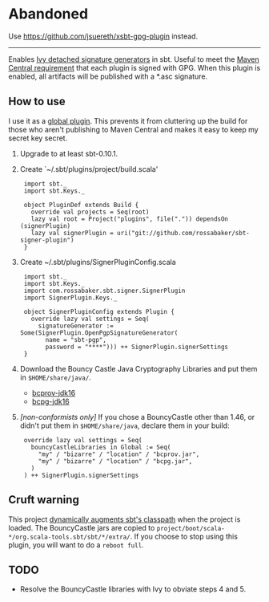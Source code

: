 <h1>Abandoned</h1>

Use https://github.com/jsuereth/xsbt-gpg-plugin instead.

<hr />

Enables [Ivy detached signature generators](http://ant.apache.org/ivy/history/latest-milestone/settings/signers.html) in sbt.  Useful to meet the [Maven Central requirement](https://docs.sonatype.org/display/Repository/Central+Sync+Requirement) that each plugin is signed with GPG.  When this plugin is enabled, all
artifacts will be published with a \*.asc signature.

## How to use

I use it as a [global plugin](https://github.com/harrah/xsbt/wiki/Plugins).
This prevents it from cluttering up the build for those who aren't publishing
to Maven Central and makes it easy to keep my secret key secret.

1. Upgrade to at least sbt-0.10.1.

2. Create `~/.sbt/plugins/project/build.scala'

        import sbt._
        import sbt.Keys._

        object PluginDef extends Build {
          override val projects = Seq(root)
          lazy val root = Project("plugins", file(".")) dependsOn (signerPlugin)
          lazy val signerPlugin = uri("git://github.com/rossabaker/sbt-signer-plugin")
        }

3. Create ~/.sbt/plugins/SignerPluginConfig.scala

        import sbt._
        import sbt.Keys._
        import com.rossabaker.sbt.signer.SignerPlugin
        import SignerPlugin.Keys._

        object SignerPluginConfig extends Plugin {
          override lazy val settings = Seq(
            signatureGenerator := Some(SignerPlugin.OpenPgpSignatureGenerator(
              name = "sbt-pgp", 
              password = "****"))) ++ SignerPlugin.signerSettings
        }

4. Download the Bouncy Castle Java Cryptography Libraries and put them in `$HOME/share/java/`.

    * [bcprov-jdk16](http://repo1.maven.org/maven2/org/bouncycastle/bcprov-jdk16/1.46/bcprov-jdk16-1.46.jar) 
    * [bcpg-jdk16](http://repo1.maven.org/maven2/org/bouncycastle/bcpg-jdk16/1.46/bcpg-jdk16-1.46.jar)

5. _[non-conformists only]_ If you chose a BouncyCastle other than 1.46, or
didn't put them in `$HOME/share/java`, declare them in your build:

        override lazy val settings = Seq(
          bouncyCastleLibraries in Global := Seq(
            "my" / "bizarre" / "location" / "bcprov.jar",
            "my" / "bizarre" / "location" / "bcpg.jar",
          )
        ) ++ SignerPlugin.signerSettings

## Cruft warning

This project [dynamically augments sbt's
classpath](https://github.com/harrah/xsbt/wiki/Specialized) when the project is
loaded.  The BouncyCastle jars are copied to `project/boot/scala-*/org.scala-tools.sbt/sbt/*/extra/`.  If you choose to stop using this plugin, you will want to do a `reboot full`.

## TODO

- Resolve the BouncyCastle libraries with Ivy to obviate steps 4 and 5.
